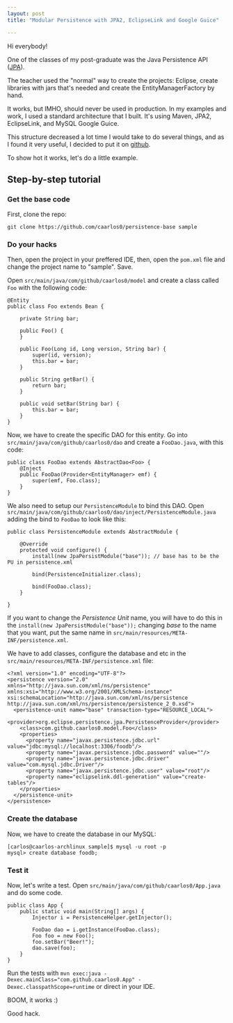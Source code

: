 ```yaml
---
layout: post
title: "Modular Persistence with JPA2, EclipseLink and Google Guice"

---
```

Hi everybody!

One of the classes of my post-graduate was the Java Persistence API ([JPA](http://jcp.org/en/jsr/detail?id=317)).

The teacher used the "normal" way to create the projects: Eclipse, create libraries with jars that's needed and create the EntityManagerFactory by hand.

It works, but IMHO, should never be used in production. In my examples and work, I used a standard architecture that I built. It's using Maven, JPA2, EclipseLink, and MySQL Google Guice.

This structure decreased a lot time I would take to do several things, and as I found it very useful, I decided to put it on [github](https://github.com/caarlos0/persistence-base).

To show hot it works, let's do a little example.

## Step-by-step tutorial

### Get the base code

First, clone the repo:

    git clone https://github.com/caarlos0/persistence-base sample

### Do your hacks

Then, open the project in your preffered IDE, then, open the `pom.xml` file and change the project name to "sample". Save.

Open `src/main/java/com/github/caarlos0/model` and create a class called `Foo` with the following code:

    @Entity
    public class Foo extends Bean {

        private String bar;

        public Foo() {
        }

        public Foo(Long id, Long version, String bar) {
            super(id, version);
            this.bar = bar;
        }

        public String getBar() {
            return bar;
        }

        public void setBar(String bar) {
            this.bar = bar;
        }
    }


Now, we have to create the specific DAO for this entity. Go into `src/main/java/com/github/caarlos0/dao` and create a `FooDao.java`, with this code:

    public class FooDao extends AbstractDao<Foo> {
        @Inject
        public FooDao(Provider<EntityManager> emf) {
            super(emf, Foo.class);
        }
    }

We also need to setup our `PersistenceModule` to bind this DAO. Open `src/main/java/com/github/caarlos0/dao/inject/PersistenceModule.java` adding the bind to `FooDao` to look like this:

    public class PersistenceModule extends AbstractModule {

        @Override
        protected void configure() {
            install(new JpaPersistModule("base")); // base has to be the PU in persistence.xml

            bind(PersistenceInitializer.class);

            bind(FooDao.class);
        }

    }

If you want to change the _Persistence Unit_ name, you will have to do this in the `install(new JpaPersistModule("base"));` changing _base_ to the name that you want, put the same name in `src/main/resources/META-INF/persistence.xml`.

We have to add classes, configure the database and etc in the `src/main/resources/META-INF/persistence.xml` file:

    <?xml version="1.0" encoding="UTF-8"?>
    <persistence version="2.0" xmlns="http://java.sun.com/xml/ns/persistence" xmlns:xsi="http://www.w3.org/2001/XMLSchema-instance" xsi:schemaLocation="http://java.sun.com/xml/ns/persistence http://java.sun.com/xml/ns/persistence/persistence_2_0.xsd">
      <persistence-unit name="base" transaction-type="RESOURCE_LOCAL">
        <provider>org.eclipse.persistence.jpa.PersistenceProvider</provider>
        <class>com.github.caarlos0.model.Foo</class>
        <properties>
          <property name="javax.persistence.jdbc.url" value="jdbc:mysql://localhost:3306/foodb"/>
          <property name="javax.persistence.jdbc.password" value=""/>
          <property name="javax.persistence.jdbc.driver" value="com.mysql.jdbc.Driver"/>
          <property name="javax.persistence.jdbc.user" value="root"/>
          <property name="eclipselink.ddl-generation" value="create-tables"/>
        </properties>
      </persistence-unit>
    </persistence>


### Create the database

Now, we have to create the database in our MySQL:

    [carlos@caarlos-archlinux sample]$ mysql -u root -p
    mysql> create database foodb;

### Test it

Now, let's write a test. Open `src/main/java/com/github/caarlos0/App.java` and do some code.

    public class App {
        public static void main(String[] args) {
            Injector i = PersistenceHelper.getInjector();

            FooDao dao = i.getInstance(FooDao.class);
            Foo foo = new Foo();
            foo.setBar("Beer!");
            dao.save(foo);
        }
    }

Run the tests with `mvn exec:java -Dexec.mainClass="com.github.caarlos0.App" -Dexec.classpathScope=runtime` or direct in your IDE.

BOOM, it works :)

Good hack.

